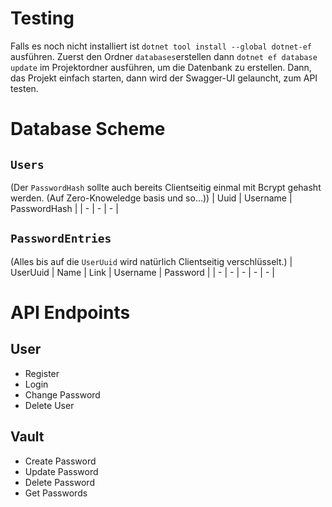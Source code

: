 # Testing
Falls es noch nicht installiert ist `dotnet tool install --global dotnet-ef` ausführen.
Zuerst den Ordner `databases`erstellen dann `dotnet ef database update` im Projektordner ausführen, um die Datenbank zu erstellen.
Dann, das Projekt einfach starten, dann wird der Swagger-UI gelauncht, zum API testen.

# Database Scheme
## `Users`
(Der `PasswordHash` sollte auch bereits Clientseitig einmal mit Bcrypt gehasht werden. (Auf Zero-Knoweledge basis und so...))
| Uuid | Username | PasswordHash |
| - | - | - |

## `PasswordEntries`
(Alles bis auf die `UserUuid` wird natürlich Clientseitig verschlüsselt.)
| UserUuid | Name | Link | Username | Password |
| - | - | - | - | - |

# API Endpoints
## User
- Register
- Login
- Change Password
- Delete User

## Vault
- Create Password
- Update Password
- Delete Password
- Get Passwords
